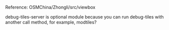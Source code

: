 Reference: OSMChina/Zhongli/src/viewbox

debug-tiles-server is optional module because you can run debug-tiles with another call method, for example, modtiles?